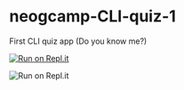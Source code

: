 # neogcamp-CLI-quiz-1
First CLI quiz app (Do you know me?)

[![Run on Repl.it](https://replit.com/badge/github/VasuGargDev/neogcamp-CLI-quiz-1)](https://replit.com/@VASUGARG2/neogcamp-CLI-quiz-1?embed=1&output=1)

![Run on Repl.it](https://replit.com/badge/github/VasuGargDev/neogcamp-CLI-quiz-1)


